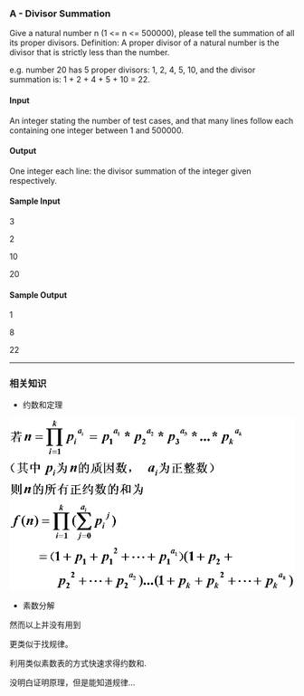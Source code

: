 ### A - Divisor Summation

Give a natural number n (1 <= n <= 500000), please tell the summation of all its proper divisors.
Definition: A proper divisor of a natural number is the divisor that is strictly less than the number.

e.g. number 20 has 5 proper divisors: 1, 2, 4, 5, 10, and the divisor summation is: 1 + 2 + 4 + 5 + 10 = 22.

#### Input

An integer stating the number of test cases, and that many lines follow each containing one integer between 1 and 500000.


#### Output

One integer each line: the divisor summation of the integer given respectively.


#### Sample Input

3

2

10

20


#### Sample Output

1

8

22

---

### 相关知识

- 约数和定理

![约数和定理](https://github.com/pzyyll/oj/blob/master/virtual_judge/divisor_summation/pic/sum_of_appr.jpg)

- 素数分解

然而以上并没有用到

更类似于找规律。

利用类似素数表的方式快速求得约数和.

没明白证明原理，但是能知道规律...
